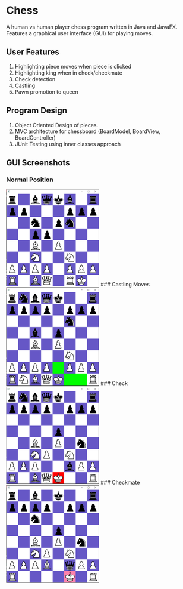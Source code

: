 # Chess

A human vs human player chess program written in Java and JavaFX. Features a graphical user interface (GUI) for playing moves.

## User Features
1. Highlighting piece moves when piece is clicked
2. Highlighting king when in check/checkmate
3. Check detection
4. Castling
5. Pawn promotion to queen

## Program Design
1. Object Oriented Design of pieces.
2. MVC architecture for chessboard (BoardModel, BoardView, BoardController)
3. JUnit Testing using inner classes approach

## GUI Screenshots
### Normal Position
<img src="./images/gui_screenshot.PNG" alt="Normal Chess Position" width="250"/>
### Castling Moves
<img src="./images/gui_castling.PNG" alt="Castling" width="250"/>
### Check
<img src="./images/gui_check.PNG" alt="Check" width="250"/>
### Checkmate
<img src="./images/gui_checkmate.PNG" alt="Checkmate" width="250"/>
